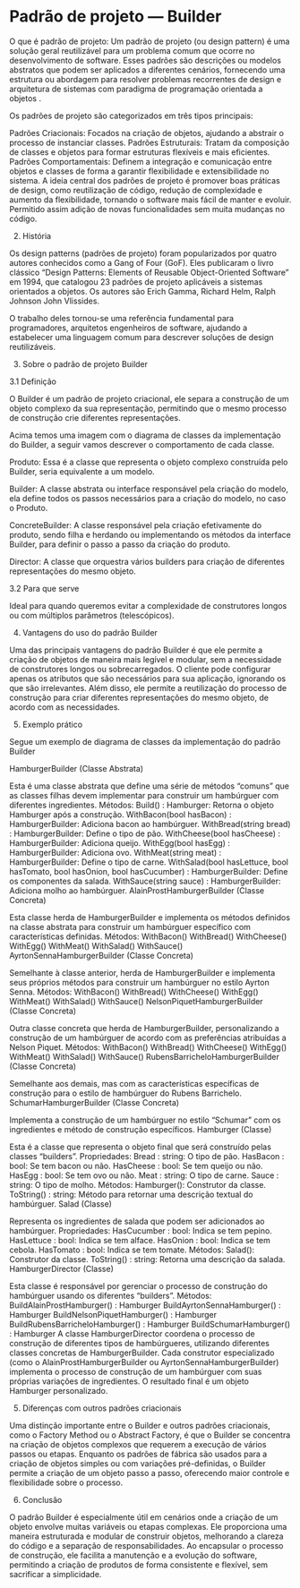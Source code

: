# Padrão de projeto — Builder

O que é padrão de projeto:
Um padrão de projeto (ou design pattern) é uma solução geral reutilizável para um problema comum que ocorre no desenvolvimento de software. Esses padrões são descrições ou modelos abstratos que podem ser aplicados a diferentes cenários, fornecendo uma estrutura ou abordagem para resolver problemas recorrentes de design e arquitetura de sistemas com paradigma de programação orientada a objetos .

Os padrões de projeto são categorizados em três tipos principais:

Padrões Criacionais: Focados na criação de objetos, ajudando a abstrair o processo de instanciar classes.
Padrões Estruturais: Tratam da composição de classes e objetos para formar estruturas flexíveis e mais eficientes.
Padrões Comportamentais: Definem a integração e comunicação entre objetos e classes de forma a garantir flexibilidade e extensibilidade no sistema.
A ideia central dos padrões de projeto é promover boas práticas de design, como reutilização de código, redução de complexidade e aumento da flexibilidade, tornando o software mais fácil de manter e evoluir. Permitido assim adição de novas funcionalidades sem muita mudanças no código.

2. História

Os design patterns (padrões de projeto) foram popularizados por quatro autores conhecidos como a Gang of Four (GoF). Eles publicaram o livro clássico “Design Patterns: Elements of Reusable Object-Oriented Software” em 1994, que catalogou 23 padrões de projeto aplicáveis a sistemas orientados a objetos. Os autores são Erich Gamma, Richard Helm, Ralph Johnson John Vlissides.

O trabalho deles tornou-se uma referência fundamental para programadores, arquitetos engenheiros de software, ajudando a estabelecer uma linguagem comum para descrever soluções de design reutilizáveis.

3. Sobre o padrão de projeto Builder

3.1 Definição

O Builder é um padrão de projeto criacional, ele separa a construção de um objeto complexo da sua representação, permitindo que o mesmo processo de construção crie diferentes representações.


Acima temos uma imagem com o diagrama de classes da implementação do Builder, a seguir vamos descrever o comportamento de cada classe.

Produto: Essa é a classe que representa o objeto complexo construída pelo Builder, seria equivalente a um modelo.

Builder: A classe abstrata ou interface responsável pela criação do modelo, ela define todos os passos necessários para a criação do modelo, no caso o Produto.

ConcreteBuilder: A classe responsável pela criação efetivamente do produto, sendo filha e herdando ou implementando os métodos da interface Builder, para definir o passo a passo da criação do produto.

Director: A classe que orquestra vários builders para criação de diferentes representações do mesmo objeto.

3.2 Para que serve

Ideal para quando queremos evitar a complexidade de construtores longos ou com múltiplos parâmetros (telescópicos).

4. Vantagens do uso do padrão Builder

Uma das principais vantagens do padrão Builder é que ele permite a criação de objetos de maneira mais legível e modular, sem a necessidade de construtores longos ou sobrecarregados. O cliente pode configurar apenas os atributos que são necessários para sua aplicação, ignorando os que são irrelevantes. Além disso, ele permite a reutilização do processo de construção para criar diferentes representações do mesmo objeto, de acordo com as necessidades.

5. Exemplo prático

Segue um exemplo de diagrama de classes da implementação do padrão Builder


HamburgerBuilder (Classe Abstrata)

Esta é uma classe abstrata que define uma série de métodos “comuns” que as classes filhas devem implementar para construir um hambúrguer com diferentes ingredientes.
Métodos:
Build() : Hamburger: Retorna o objeto Hamburger após a construção.
WithBacon(bool hasBacon) : HamburgerBuilder: Adiciona bacon ao hambúrguer.
WithBread(string bread) : HamburgerBuilder: Define o tipo de pão.
WithCheese(bool hasCheese) : HamburgerBuilder: Adiciona queijo.
WithEgg(bool hasEgg) : HamburgerBuilder: Adiciona ovo.
WithMeat(string meat) : HamburgerBuilder: Define o tipo de carne.
WithSalad(bool hasLettuce, bool hasTomato, bool hasOnion, bool hasCucumber) : HamburgerBuilder: Define os componentes da salada.
WithSauce(string sauce) : HamburgerBuilder: Adiciona molho ao hambúrguer.
AlainProstHamburgerBuilder (Classe Concreta)

Esta classe herda de HamburgerBuilder e implementa os métodos definidos na classe abstrata para construir um hambúrguer específico com características definidas.
Métodos:
WithBacon()
WithBread()
WithCheese()
WithEgg()
WithMeat()
WithSalad()
WithSauce()
AyrtonSennaHamburgerBuilder (Classe Concreta)

Semelhante à classe anterior, herda de HamburgerBuilder e implementa seus próprios métodos para construir um hambúrguer no estilo Ayrton Senna.
Métodos:
WithBacon()
WithBread()
WithCheese()
WithEgg()
WithMeat()
WithSalad()
WithSauce()
NelsonPiquetHamburgerBuilder (Classe Concreta)

Outra classe concreta que herda de HamburgerBuilder, personalizando a construção de um hambúrguer de acordo com as preferências atribuídas a Nelson Piquet.
Métodos:
WithBacon()
WithBread()
WithCheese()
WithEgg()
WithMeat()
WithSalad()
WithSauce()
RubensBarricheloHamburgerBuilder (Classe Concreta)

Semelhante aos demais, mas com as características específicas de construção para o estilo de hambúrguer do Rubens Barrichelo.
SchumarHamburgerBuilder (Classe Concreta)

Implementa a construção de um hambúrguer no estilo “Schumar” com os ingredientes e método de construção específicos.
Hamburger (Classe)

Esta é a classe que representa o objeto final que será construído pelas classes “builders”.
Propriedades:
Bread : string: O tipo de pão.
HasBacon : bool: Se tem bacon ou não.
HasCheese : bool: Se tem queijo ou não.
HasEgg : bool: Se tem ovo ou não.
Meat : string: O tipo de carne.
Sauce : string: O tipo de molho.
Métodos:
Hamburger(): Construtor da classe.
ToString() : string: Método para retornar uma descrição textual do hambúrguer.
Salad (Classe)

Representa os ingredientes de salada que podem ser adicionados ao hambúrguer.
Propriedades:
HasCucumber : bool: Indica se tem pepino.
HasLettuce : bool: Indica se tem alface.
HasOnion : bool: Indica se tem cebola.
HasTomato : bool: Indica se tem tomate.
Métodos:
Salad(): Construtor da classe.
ToString() : string: Retorna uma descrição da salada.
HamburgerDirector (Classe)

Esta classe é responsável por gerenciar o processo de construção do hambúrguer usando os diferentes “builders”.
Métodos:
BuildAlainProstHamburger() : Hamburger
BuildAyrtonSennaHamburger() : Hamburger
BuildNelsonPiquetHamburger() : Hamburger
BuildRubensBarricheloHamburger() : Hamburger
BuildSchumarHamburger() : Hamburger
A classe HamburgerDirector coordena o processo de construção de diferentes tipos de hambúrgueres, utilizando diferentes classes concretas de HamburgerBuilder. Cada construtor especializado (como o AlainProstHamburgerBuilder ou AyrtonSennaHamburgerBuilder) implementa o processo de construção de um hambúrguer com suas próprias variações de ingredientes. O resultado final é um objeto Hamburger personalizado.

5. Diferenças com outros padrões criacionais

Uma distinção importante entre o Builder e outros padrões criacionais, como o Factory Method ou o Abstract Factory, é que o Builder se concentra na criação de objetos complexos que requerem a execução de vários passos ou etapas. Enquanto os padrões de fábrica são usados para a criação de objetos simples ou com variações pré-definidas, o Builder permite a criação de um objeto passo a passo, oferecendo maior controle e flexibilidade sobre o processo.

6. Conclusão

O padrão Builder é especialmente útil em cenários onde a criação de um objeto envolve muitas variáveis ou etapas complexas. Ele proporciona uma maneira estruturada e modular de construir objetos, melhorando a clareza do código e a separação de responsabilidades. Ao encapsular o processo de construção, ele facilita a manutenção e a evolução do software, permitindo a criação de produtos de forma consistente e flexível, sem sacrificar a simplicidade.

